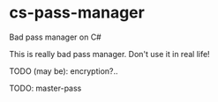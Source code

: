# cs-pass-manager
 Bad pass manager on C#


This is really bad pass manager. Don't use it in real life!
 

 TODO (may be): encryption?..


 TODO: master-pass
